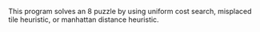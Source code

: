 This program solves an 8 puzzle by using uniform cost search, misplaced tile heuristic, or manhattan distance heuristic.
